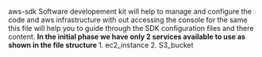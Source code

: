 aws-sdk
Software developement kit will help to manage and configure the code and aws infrastructure with out accessing the console for the same
this file will help you to guide through the SDK configuration files and there content. </n>
<b>In the initial phase we have only 2 services available to use as shown in the file structure </b> 
    1. ec2_instance
    2. S3_bucket
